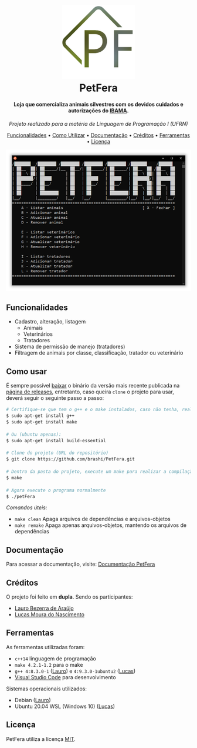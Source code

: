<h1 align="center">
  <br>
  <img src="https://github.com/brashi/PetFera/blob/main/docs/logo.png?raw=true" alt="PetFera" width="200">
  <br>
  PetFera
</h1>
<h4 align="center">Loja que comercializa animais silvestres com os devidos cuidados e autorizações do <a href="https://www.gov.br/ibama/pt-br">IBAMA</a>.</h4>

<p align="center">
<i>Projeto realizado para a matéria de Linguagem de Programação I (UFRN)</i>
</p>

<p align="center">
  <a href="#funcionalidades">Funcionalidades</a> •
  <a href="#como-usar">Como Utilizar</a> •
  <a href="#documentação">Documentação</a> •
  <a href="#créditos">Créditos</a> •
  <a href="#ferramentas">Ferramentas</a> •
  <a href="#licença">Licença</a>
</p>

![screenshot](https://github.com/brashi/PetFera/blob/main/docs/capa.png?raw=true)


## Funcionalidades
* Cadastro, alteração, listagem
  - Animais
  - Veterinários
  - Tratadores
* Sistema de permissão de manejo (tratadores)
* Filtragem de animais por classe, classificação, tratador ou veterinário

## Como usar
É sempre possível [baixar](https://github.com/brashi/PetFera/releases) o binário da versão mais recente publicada na [página de releases](https://github.com/brashi/PetFera/releases), entretanto, caso queira `clone` o projeto para usar, deverá seguir o seguinte passo a passo:

```bash
# Certifique-se que tem o g++ e o make instalados, caso não tenha, realizar:
$ sudo apt-get install g++
$ sudo apt-get install make

# Ou (ubuntu apenas):
$ sudo apt-get install build-essential

# Clone do projeto (URL do repositório)
$ git clone https://github.com/brashi/PetFera.git

# Dentro da pasta do projeto, execute um make para realizar a compilação do mesmo
$ make

# Agora execute o programa normalmente
$ ./petFera
```

*Comandos úteis:*
- `make clean` Apaga arquivos de dependências e arquivos-objetos
- `make remake` Apaga apenas arquivos-objetos, mantendo os arquivos de dependências

## Documentação
Para acessar a documentação, visite: [Documentação PetFera](https://brashi.github.io/PetFera)

## Créditos
O projeto foi feito em **dupla**. Sendo os participantes:

* [Lauro Bezerra de Araújo](https://github.com/brashi)
* [Lucas Moura do Nascimento](https://github.com/lluckymou)

## Ferramentas
As ferramentas utilizadas foram:
* `c++14` linguagem de programação
* `make 4.2.1-1.2` para o make
* `g++ 4:8.3.0-1` ([Lauro](https://github.com/brashi)) e `4:9.3.0-1ubuntu2` ([Lucas](https://github.com/lluckymou))
* [Visual Studio Code](https://github.com/microsoft/vscode) para desenvolvimento

Sistemas operacionais utilizados:
- Debian ([Lauro](https://github.com/brashi))
- Ubuntu 20.04 WSL (Windows 10) ([Lucas](https://github.com/lluckymou))

## Licença
PetFera utiliza a licença [MIT](https://github.com/brashi/PetFera/blob/main/LICENSE).
